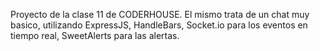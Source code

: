 Proyecto de la clase 11 de CODERHOUSE.
El mismo trata de un chat muy basico, utilizando ExpressJS, HandleBars, Socket.io para los eventos en tiempo real, SweetAlerts para las alertas.

